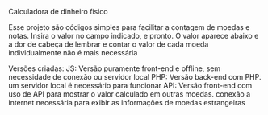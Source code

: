 Calculadora de dinheiro físico

Esse projeto são códigos simples para facilitar a contagem de moedas e notas. Insira o valor no campo indicado, e pronto. O valor aparece abaixo e a dor de cabeça de lembrar e contar o valor de cada moeda individualmente não é mais necessária

Versões criadas:
JS: Versão puramente front-end e offline, sem necessidade de conexão ou servidor local
PHP: Versão back-end com PHP. um servidor local é necessário para funcionar
API: Versão front-end com uso de API para mostrar o valor calculado em outras moedas. conexão a internet necessária para exibir as informações de moedas estrangeiras
